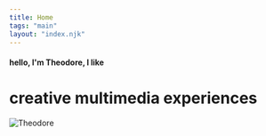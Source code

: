 ```yaml
---
title: Home
tags: "main"
layout: "index.njk"
---
```


#### hello, I'm Theodore, I like

# creative multimedia experiences


![Theodore]("svg/logo.svg")
